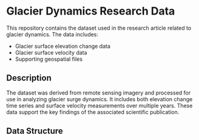 # Glacier Dynamics Research Data

This repository contains the dataset used in the research article related to glacier dynamics. The data includes:

- Glacier surface elevation change data
- Glacier surface velocity data
- Supporting geospatial files

## Description

The dataset was derived from remote sensing imagery and processed for use in analyzing glacier surge dynamics. It includes both elevation change time series and surface velocity measurements over multiple years. These data support the key findings of the associated scientific publication.

## Data Structure


